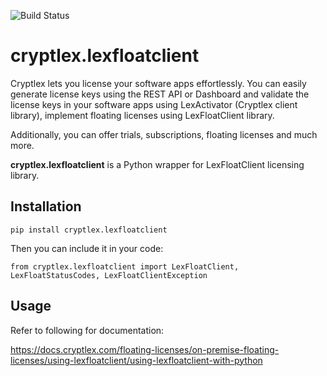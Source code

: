 ![Build Status](https://travis-ci.org/cryptlex/lexfloatclient-python.svg?branch=master)
# cryptlex.lexfloatclient

Cryptlex lets you license your software apps effortlessly. You can easily generate license keys using the REST API or Dashboard and validate the license keys in your software apps using LexActivator (Cryptlex client library), implement floating licenses using LexFloatClient library.

Additionally, you can offer trials, subscriptions, floating licenses and much more.

**cryptlex.lexfloatclient** is a Python wrapper for LexFloatClient licensing library.

## Installation

    pip install cryptlex.lexfloatclient

Then you can include it in your code:

	from cryptlex.lexfloatclient import LexFloatClient, LexFloatStatusCodes, LexFloatClientException


## Usage
Refer to following for documentation:

https://docs.cryptlex.com/floating-licenses/on-premise-floating-licenses/using-lexfloatclient/using-lexfloatclient-with-python